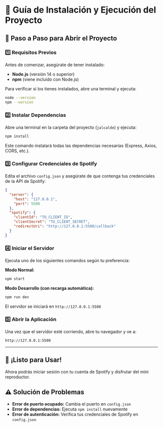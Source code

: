 # 📖 Guía de Instalación y Ejecución del Proyecto

## 🚀 Paso a Paso para Abrir el Proyecto

### 1️⃣ **Requisitos Previos**
Antes de comenzar, asegúrate de tener instalado:
- **Node.js** (versión 14 o superior)
- **npm** (viene incluido con Node.js)

Para verificar si los tienes instalados, abre una terminal y ejecuta:
```bash
node --version
npm --version
```

### 2️⃣ **Instalar Dependencias**
Abre una terminal en la carpeta del proyecto (`jalcalde`) y ejecuta:
```bash
npm install
```
Este comando instalará todas las dependencias necesarias (Express, Axios, CORS, etc.).

### 3️⃣ **Configurar Credenciales de Spotify**
Edita el archivo `config.json` y asegúrate de que contenga tus credenciales de la API de Spotify:
```json
{
  "server": {
    "host": "127.0.0.1",
    "port": 5500
  },
  "spotify": {
    "clientId": "TU_CLIENT_ID",
    "clientSecret": "TU_CLIENT_SECRET",
    "redirectUri": "http://127.0.0.1:5500/callback"
  }
}
```

### 4️⃣ **Iniciar el Servidor**
Ejecuta uno de los siguientes comandos según tu preferencia:

**Modo Normal:**
```bash
npm start
```

**Modo Desarrollo (con recarga automática):**
```bash
npm run dev
```

El servidor se iniciará en `http://127.0.0.1:5500`

### 5️⃣ **Abrir la Aplicación**
Una vez que el servidor esté corriendo, abre tu navegador y ve a:
```
http://127.0.0.1:5500
```

---

## 🎵 ¡Listo para Usar!
Ahora podrás iniciar sesión con tu cuenta de Spotify y disfrutar del mini reproductor.

## ⚠️ Solución de Problemas
- **Error de puerto ocupado:** Cambia el puerto en `config.json`
- **Error de dependencias:** Ejecuta `npm install` nuevamente
- **Error de autenticación:** Verifica tus credenciales de Spotify en `config.json`
